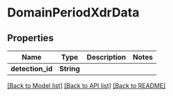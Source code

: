 # DomainPeriodXdrData

## Properties

Name | Type | Description | Notes
------------ | ------------- | ------------- | -------------
**detection_id** | **String** |  |

[[Back to Model list]](./README.md#documentation-for-models) [[Back to API list]](./README.md#documentation-for-api-endpoints) [[Back to README]](../README.md)
